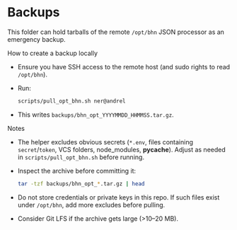 Backups
=======

This folder can hold tarballs of the remote `/opt/bhn` JSON processor as an emergency backup.

How to create a backup locally
- Ensure you have SSH access to the remote host (and sudo rights to read `/opt/bhn`).
- Run:
  
  ```bash
  scripts/pull_opt_bhn.sh ner@andrel
  ```

- This writes `backups/bhn_opt_YYYYMMDD_HHMMSS.tar.gz`.

Notes
- The helper excludes obvious secrets (`*.env`, files containing `secret`/`token`, VCS folders, node_modules, __pycache__). Adjust as needed in `scripts/pull_opt_bhn.sh` before running.
- Inspect the archive before committing it:
  
  ```bash
  tar -tzf backups/bhn_opt_*.tar.gz | head
  ```

- Do not store credentials or private keys in this repo. If such files exist under `/opt/bhn`, add more excludes before pulling.
- Consider Git LFS if the archive gets large (>10–20 MB).

